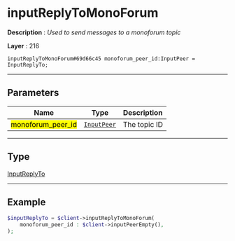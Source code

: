 # inputReplyToMonoForum

**Description** : *Used to send messages to a monoforum topic*

**Layer** : 216

```tl
inputReplyToMonoForum#69d66c45 monoforum_peer_id:InputPeer = InputReplyTo;
```

---

## Parameters

| Name | Type | Description |
| :---: | :---: | :--- |
| <mark>monoforum_peer_id</mark> | [`InputPeer`](type/InputPeer) | The topic ID |

---

## Type

[InputReplyTo](type/InputReplyTo)

---

## Example

```php
$inputReplyTo = $client->inputReplyToMonoForum(
	monoforum_peer_id : $client->inputPeerEmpty(),
);
```